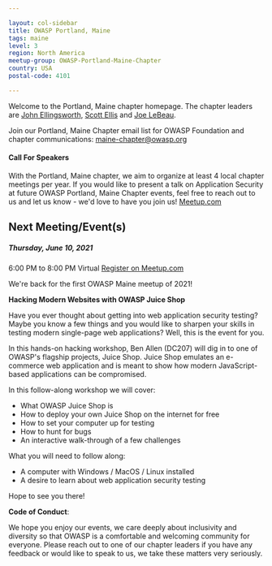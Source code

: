 ```yaml
---

layout: col-sidebar
title: OWASP Portland, Maine
tags: maine
level: 3
region: North America
meetup-group: OWASP-Portland-Maine-Chapter
country: USA
postal-code: 4101

---
```

Welcome to the Portland, Maine chapter homepage. The chapter leaders are 
[John Ellingsworth](mailto://john.ellingsworth@owasp.org),
[Scott Ellis](mailto://scott.ellis@owasp.org) and
[Joe LeBeau](mailto://joe.lebeau@owasp.org).

Join our Portland, Maine Chapter email list for OWASP Foundation and chapter communications:
[maine-chapter@owasp.org](https://groups.google.com/a/owasp.org/forum/#!forum/maine-chapter)

#### Call For Speakers

With the Portland, Maine chapter, we aim to organize at least 4 local chapter meetings per year.  If you would like to present a talk on Application Security at future OWASP Portland, Maine Chapter events, feel free to reach out to us and let us know - we'd love to have you join us!  [Meetup.com](https://owasp.org/www-chapter-portland-me/)

Next Meeting/Event(s)
---------------------


##### Thursday, June 10, 2021
6:00 PM to 8:00 PM
Virtual
[Register on Meetup.com](https://www.meetup.com/OWASP-Maine/)

We're back for the first OWASP Maine meetup of 2021!

**Hacking Modern Websites with OWASP Juice Shop** 

Have you ever thought about getting into web application security testing? Maybe you know a few things and you would like to sharpen your skills in testing modern single-page web applications? Well, this is the event for you. 

In this hands-on hacking workshop, Ben Allen (DC207) will dig in to one of OWASP's flagship projects, Juice Shop. Juice Shop emulates an e-commerce web application and is meant to show how modern JavaScript-based applications can be compromised. 

In this follow-along workshop we will cover:
-   What OWASP Juice Shop is
-   How to deploy your own Juice Shop on the internet for free
-   How to set your computer up for testing
-   How to hunt for bugs
-   An interactive walk-through of a few challenges

What you will need to follow along:
-   A computer with Windows / MacOS / Linux installed
-   A desire to learn about web application security testing

Hope to see you there!

**Code of Conduct**:

We hope you enjoy our events, we care deeply about inclusivity and diversity so that OWASP is a comfortable and welcoming community for everyone. Please reach out to one of our chapter leaders if you have any feedback or would like to speak to us, we take these matters very seriously. 
